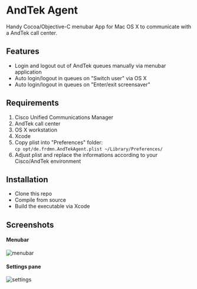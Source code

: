 AndTek Agent
============

Handy Cocoa/Objective-C menubar App for Mac OS X to communicate with a AndTek call center.

## Features

* Login and logout out of AndTek queues manually via menubar application
* Auto login/logout in queues on "Switch user" via OS X
* Auto login/logout in queues on "Enter/exit screensaver"

## Requirements

1. Cisco Unified Communications Manager
1. AndTek call center
1. OS X workstation
1. Xcode
1. Copy plist into "Preferences" folder:  
`cp opt/de.frdmn.AndTekAgent.plist ~/Library/Preferences/`
1. Adjust plist and replace the informations according to your Cisco/AndTek environment

## Installation

* Clone this repo
* Compile from source
* Build the executable via Xcode

## Screenshots

#### Menubar

![menubar](http://static.yeahwh.at/plugins/AndTekAgent/1_menubar.png)

#### Settings pane

![settings](http://static.yeahwh.at/plugins/AndTekAgent/2_settings.png)
